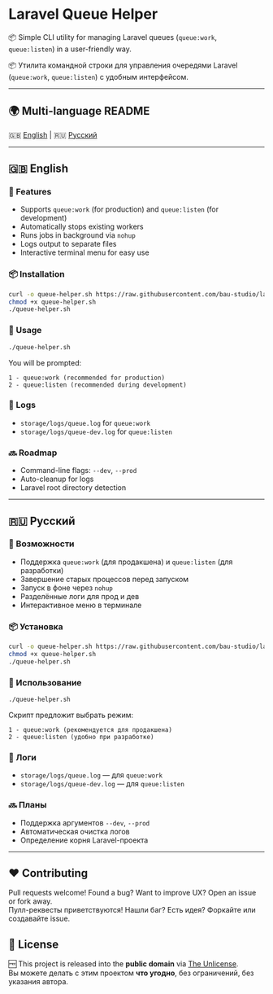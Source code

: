 # Laravel Queue Helper

📦 Simple CLI utility for managing Laravel queues (`queue:work`, `queue:listen`) in a user-friendly way.

📦 Утилита командной строки для управления очередями Laravel (`queue:work`, `queue:listen`) с удобным интерфейсом.

---

## 🌍 Multi-language README  
🇬🇧 [English](#english) | 🇷🇺 [Русский](#русский)

---

## 🇬🇧 English

### 🔧 Features

- Supports `queue:work` (for production) and `queue:listen` (for development)
- Automatically stops existing workers
- Runs jobs in background via `nohup`
- Logs output to separate files
- Interactive terminal menu for easy use

### 📦 Installation

```bash
curl -o queue-helper.sh https://raw.githubusercontent.com/bau-studio/laravel-queue-helper/main/queue-helper.sh
chmod +x queue-helper.sh
./queue-helper.sh

```

### 🚀 Usage

```bash
./queue-helper.sh
```

You will be prompted:

```
1 - queue:work (recommended for production)
2 - queue:listen (recommended during development)
```

### 📄 Logs

- `storage/logs/queue.log` for `queue:work`
- `storage/logs/queue-dev.log` for `queue:listen`

### 🔜 Roadmap

- Command-line flags: `--dev`, `--prod`
- Auto-cleanup for logs
- Laravel root directory detection

---

## 🇷🇺 Русский

### 🔧 Возможности

- Поддержка `queue:work` (для продакшена) и `queue:listen` (для разработки)
- Завершение старых процессов перед запуском
- Запуск в фоне через `nohup`
- Разделённые логи для прод и дев
- Интерактивное меню в терминале

### 📦 Установка

```bash
curl -o queue-helper.sh https://raw.githubusercontent.com/bau-studio/laravel-queue-helper/main/queue-helper.sh
chmod +x queue-helper.sh
./queue-helper.sh
```

### 🚀 Использование

```bash
./queue-helper.sh
```

Скрипт предложит выбрать режим:

```
1 - queue:work (рекомендуется для продакшена)
2 - queue:listen (удобно при разработке)
```

### 📄 Логи

- `storage/logs/queue.log` — для `queue:work`
- `storage/logs/queue-dev.log` — для `queue:listen`

### 🔜 Планы

- Поддержка аргументов `--dev`, `--prod`
- Автоматическая очистка логов
- Определение корня Laravel-проекта

---

## ❤️ Contributing

Pull requests welcome! Found a bug? Want to improve UX? Open an issue or fork away.  
Пулл-реквесты приветствуются! Нашли баг? Есть идея? Форкайте или создавайте issue.

## 📄 License

🆓 This project is released into the **public domain** via [The Unlicense](https://unlicense.org/).  
Вы можете делать с этим проектом **что угодно**, без ограничений, без указания автора.

